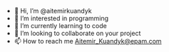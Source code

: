- 👋 Hi, I’m @aitemirkuandyk
- 👀 I’m interested in programming
- 🌱 I’m currently learning to code
- 💞️ I’m looking to collaborate on your project
- 📫 How to reach me Aitemir_Kuandyk@epam.com

<!---
aitemirkuandyk/aitemirkuandyk is a ✨ special ✨ repository because its `README.md` (this file) appears on your GitHub profile.
You can click the Preview link to take a look at your changes.
--->
